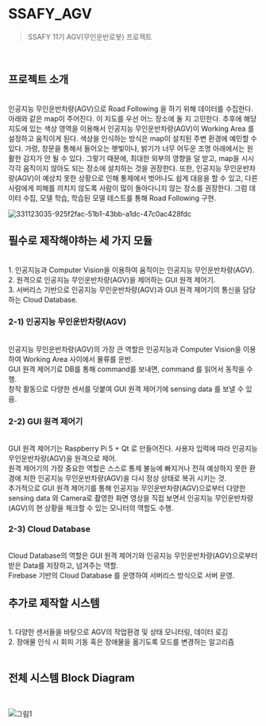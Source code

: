 # SSAFY_AGV
> SSAFY 11기 AGV(무인운반로봇) 프로젝트
<br>

## 프로젝트 소개
<br>
인공지능 무인운반차량(AGV)으로 Road Following 을 하기 위해 데이터를 수집한다. 아래와 같은 map이 주어진다. 이 지도를 우선 어느 장소에 둘 지 고민한다. 추후에 해당 지도에 있는 색상 영역을 이용해서 인공지능 무인운반차량(AGV)이 Working Area 를 설정하고 움직이게 된다. 색상을 인식하는 방식은 map이 설치된 주변 환경에 예민할 수 있다. 가령, 창문을 통해서 들어오는 햇빛이나, 밝기가 너무 어두운 조명 아래에서는 원활한 감지가 안 될 수 있다. 그렇기 때문에, 최대한 외부의 영향을 덜 받고, map을 시시각각 움직이지 않아도 되는 장소에 설치하는 것을 권장한다. 또한, 인공지능 무인운반차량(AGV)이 예상치 못한 상황으로 인해 통제에서 벗어나도 쉽게 대응을 할 수 있고, 다른 사람에게 피해를 끼치지 않도록 사람이 많이 돌아다니지 않는 장소를 권장한다. 그럼 데이터 수집, 모델 학습, 학습된 모델 테스트를 통해 Road Following 구현.<br>

![331123035-925f2fac-51b1-43bb-a1dc-47c0ac428fdc](https://github.com/lZiinl/SSAFY_AGV/assets/149471946/74967f3b-9293-424c-802e-c056f5bedadb)

## 필수로 제작해야하는 세 가지 모듈
<br>
1. 인공지능과 Computer Vision을 이용하여 움직이는 인공지능 무인운반차량(AGV).<br>
2. 원격으로 인공지능 무인운반차량(AGV)을 제어하는 GUI 원격 제어기.<br>
3. 서버리스 기반으로 인공지능 무인운반차량(AGV)과 GUI 원격 제어기의 통신을 담당하는 Cloud Database.<br>


### 2-1) 인공지능 무인운반차량(AGV)
<br>
인공지능 무인운반차량(AGV)의 가장 큰 역할은 인공지능과 Computer Vision을 이용하여 Working Area 사이에서 물류를 운반.<br>
GUI 원격 제어기로 DB를 통해 command를 보내면, command 를 읽어서 동작을 수행.<br>
창작 활동으로 다양한 센서를 덧붙여 GUI 원격 제어기에 sensing data 를 보낼 수 있음.<br>


### 2-2) GUI 원격 제어기
<br>
GUI 원격 제어기는 Raspberry Pi 5 + Qt 로 만들어진다. 사용자 입력에 따라 인공지능 무인운반차량(AGV)을 원격으로 제어.<br>
원격 제어기의 가장 중요한 역할은 스스로 통제 불능에 빠지거나 전혀 예상하지 못한 환경에 처한 인공지능 무인운반차량(AGV)을 다시 정상 상태로 복귀 시키는 것.<br>
추가적으로 GUI 원격 제어기를 통해 인공지능 무인운반차량(AGV)으로부터 다양한 sensing data 와 Camera로 촬영한 화면 영상을 직접 보면서 인공지능 무인운반차량(AGV)의 현 상황을 체크할 수 있는 모니터의 역할도 수행.<br>


### 2-3) Cloud Database
<br>
Cloud Database의 역할은 GUI 원격 제어기와 인공지능 무인운반차량(AGV)으로부터 받은 Data를 저장하고, 넘겨주는 역할.<br>
Firebase 기반의 Cloud Database 를 운영하여 서버리스 방식으로 서버 운영. <br>

## 추가로 제작할 시스템
<br>
1. 다양한 센서들을 바탕으로 AGV의 작업환경 및 상태 모니터링, 데이터 로깅<br>
2. 장애물 인식 시 회피 기동 혹은 장애물을 옮기도록 모드를 변경하는 알고리즘<br>
<br>

## 전체 시스템 Block Diagram
<br>

![그림1](https://github.com/lZiinl/SSAFY_AGV/assets/149471946/ed7f580f-27be-482f-963b-9222e508634f)

